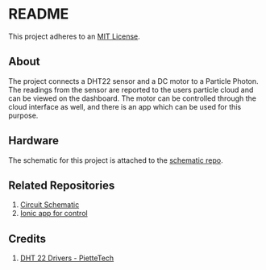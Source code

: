 # README #

This project adheres to an [MIT License](LICENSE).

## About

The project connects a DHT22 sensor and a DC motor to a Particle Photon. The readings from the sensor are reported to the users particle cloud and can be viewed on the dashboard. The motor can be controlled through the cloud interface as well, and there is an app which can be used for this purpose.

## Hardware

The schematic for this project is attached to the [schematic repo]().

## Related Repositories

1. [Circuit Schematic](https://github.com/Aditya90/GardenWatering-Schematic)
2. [Ionic app for control](https://github.com/Aditya90/GardenWatering-WebUi)

## Credits
1. [DHT 22 Drivers - PietteTech](https://github.com/piettetech/PietteTech_DHT)